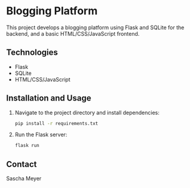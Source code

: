 # Blogging Platform

This project develops a blogging platform using Flask and SQLite for the backend, and a basic HTML/CSS/JavaScript frontend.

## Technologies

- Flask
- SQLite
- HTML/CSS/JavaScript

## Installation and Usage

1. Navigate to the project directory and install dependencies:
    ```bash
    pip install -r requirements.txt
    ```

2. Run the Flask server:
    ```bash
    flask run
    ```

## Contact

Sascha Meyer